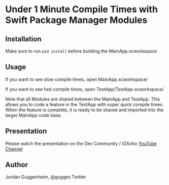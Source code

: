 # Under 1 Minute Compile Times with Swift Package Manager Modules

## Installation

Make sure to run ```pod install``` before building the MainApp.xcworkspace

## Usage

If you want to see slow compile times, open MainApp.xcworkspace/

If you want to see fast compile times, open TestApp/TestApp.xcworkspace/

Note that all Modules are shared between the MainApp and TestApp. This allows you to code a feature in the TestApp with super quick compile times. When the feature is complete, it is ready to be shared and imported into the larger MainApp code base.

## Presentation

Please watch the presentation on the Dev Community / iOSoho [YouTube Channel](https://www.youtube.com/watch?v=wvbBmu--jL8)

## Author
Jordan Guggenheim, @gugges Twitter
